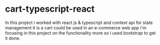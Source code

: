 # cart-typescript-react 
In this project i worked with react js & typescript 
and context api for state management it is a cart could be used in an e-commerce web app i'm focusing  in this project on the functionality more so i used bootstrap to get it done.
